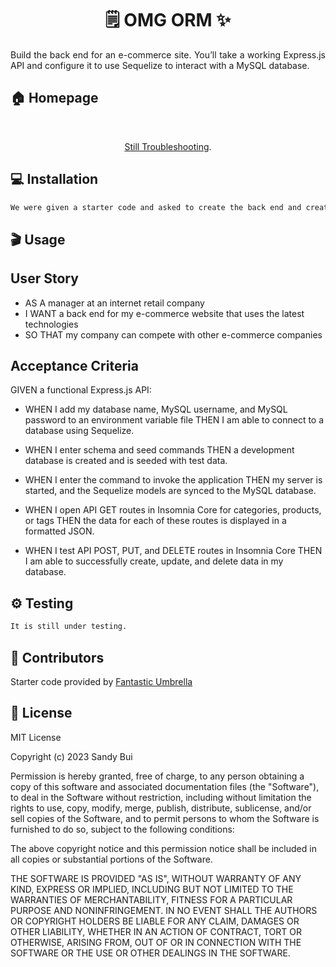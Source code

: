 <h1 align="center">🗒️ OMG ORM ✨</h1>

<div style="text-align: justify;">

Build the back end for an e-commerce site. You’ll take a working Express.js API and configure 
it to use Sequelize to interact with a MySQL database.

</div>

## 🏠 Homepage

<br> <!-- Double line break for creating a line break -->

<p align="center"><a href="XXX">Still Troubleshooting</a>.</p>

## 💻 Installation

```sh
We were given a starter code and asked to create the back end and create video walk-through

```
## 🎬 Usage

## User Story

- AS A manager at an internet retail company
- I WANT a back end for my e-commerce website that uses the latest technologies
- SO THAT my company can compete with other e-commerce companies

## Acceptance Criteria

GIVEN a functional Express.js API:

- WHEN I add my database name, MySQL username, and MySQL password to an environment variable file
  THEN I am able to connect to a database using Sequelize.

- WHEN I enter schema and seed commands
  THEN a development database is created and is seeded with test data.

- WHEN I enter the command to invoke the application
  THEN my server is started, and the Sequelize models are synced to the MySQL database.

- WHEN I open API GET routes in Insomnia Core for categories, products, or tags
  THEN the data for each of these routes is displayed in a formatted JSON.

- WHEN I test API POST, PUT, and DELETE routes in Insomnia Core
  THEN I am able to successfully create, update, and delete data in my database.

## ⚙️ Testing

```sh
It is still under testing.
```

## 🤝 Contributors

Starter code provided by [Fantastic Umbrella](https://github.com/coding-boot-camp/fantastic-umbrella)

## 📝 License

MIT License

Copyright (c) 2023 Sandy Bui

Permission is hereby granted, free of charge, to any person obtaining a copy of this software and associated documentation files (the "Software"), to deal in the Software without restriction, including without limitation the rights to use, copy, modify, merge, publish, distribute, sublicense, and/or sell copies of the Software, and to permit persons to whom the Software is furnished to do so, subject to the following conditions:

The above copyright notice and this permission notice shall be included in all copies or substantial portions of the Software.

THE SOFTWARE IS PROVIDED "AS IS", WITHOUT WARRANTY OF ANY KIND, EXPRESS OR IMPLIED, INCLUDING BUT NOT LIMITED TO THE WARRANTIES OF MERCHANTABILITY, FITNESS FOR A PARTICULAR PURPOSE AND NONINFRINGEMENT. IN NO EVENT SHALL THE AUTHORS OR COPYRIGHT HOLDERS BE LIABLE FOR ANY CLAIM, DAMAGES OR OTHER LIABILITY, WHETHER IN AN ACTION OF CONTRACT, TORT OR OTHERWISE, ARISING FROM, OUT OF OR IN CONNECTION WITH THE SOFTWARE OR THE USE OR OTHER DEALINGS IN THE SOFTWARE.
